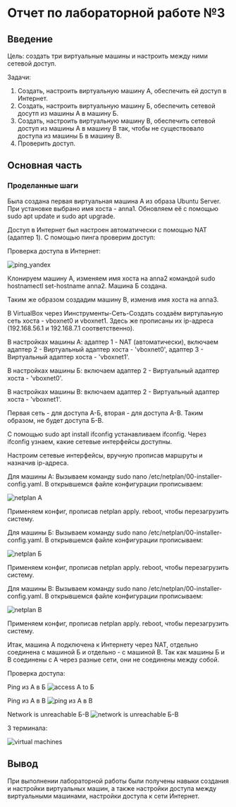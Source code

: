 # Отчет по лабораторной работе №3

## Введение

Цель: создать три виртуальные машины и настроить между ними сетевой доступ.

Задачи:
1. Создать, настроить виртуальную машину А, обеспечить ей доступ в Интернет.
2. Создать, настроить виртуальную машину Б, обеспечить сетевой досутп из машины А в машину Б.
3. Создать, настроить виртуальную машину В, обеспечить сетевой доступ из машины А в машину В так, чтобы не существовало доступа из машины Б в машину В. 
4. Проверить доступ.

## Основная часть

### Проделанные шаги

Была создана первая виртуальная машина А из образа Ubuntu Server. При установке выбрано имя хоста - anna1. Обновляем её с помощью sudo apt update и sudo apt upgrade. 

Доступ в Интернет был настроен автоматически с помощью NAT (адаптер 1). С помощью пинга проверим доступ:

Проверка доступа в Интернет:

![ping_yandex](https://github.com/cs-itmo-2023/lab-3-paltovkletku/blob/main/report/%D0%A1%D0%BD%D0%B8%D0%BC%D0%BE%D0%BA%20%D1%8D%D0%BA%D1%80%D0%B0%D0%BD%D0%B0%20%D0%BE%D1%82%202023-10-22%2012-29-53.png)

Клонируем машину А, изменяем имя хоста на anna2 командой sudo hostnamectl set-hostname anna2. Машина Б создана.

Таким же образом создадим машину В, изменив имя хоста на anna3.

В VirtualBox через Иинструменты-Сеть-Создать создаём виртулаьную сеть хоста - vboxnet0 и vboxnet1. Здесь же прописаны их ip-адреса (192.168.56.1 и 192.168.7.1 соответственно).

В настройках машины А: адаптер 1 - NAT (автоматически), включаем адаптер 2 - Виртуальный адаптер хоста - 'vboxnet0', адаптер 3 - Виртуальный адаптер хоста - 'vboxnet1'.

В настройках машины Б: включаем адаптер 2 - Виртуальный адаптер хоста - 'vboxnet0'.

В настройках машины В: включаем адаптер 2 - Виртуальный адаптер хоста - 'vboxnet1'.

Первая сеть - для доступа А-Б, вторая - для доступа А-В. Таким образом, не будет доступа Б-В.

С помощью sudo apt install ifconfig устанавливаем ifconfig. Через ifconfig узнаем, какие сетевые интерфейсы доступны.

Настроим сетевые интерфейсы, вручную прописав маршруты и назначив ip-адреса.

Для машины A: Вызываем команду sudo nano /etc/netplan/00-installer-config.yaml. В открывшемся файле конфигурации прописываем: 

![netplan A](https://github.com/cs-itmo-2023/lab-3-paltovkletku/blob/main/report/%D0%A1%D0%BD%D0%B8%D0%BC%D0%BE%D0%BA%20%D1%8D%D0%BA%D1%80%D0%B0%D0%BD%D0%B0%20%D0%BE%D1%82%202023-10-22%2022-23-47.png)

Применяем конфиг, прописав netplan apply. reboot, чтобы перезагрузить систему.

Для машины Б: Вызываем команду sudo nano /etc/netplan/00-installer-config.yaml. В открывшемся файле конфигурации прописываем: 

![netplan Б](https://github.com/cs-itmo-2023/lab-3-paltovkletku/blob/main/report/%D0%A1%D0%BD%D0%B8%D0%BC%D0%BE%D0%BA%20%D1%8D%D0%BA%D1%80%D0%B0%D0%BD%D0%B0%20%D0%BE%D1%82%202023-10-22%2022-47-35.png)

Применяем конфиг, прописав netplan apply. reboot, чтобы перезагрузить систему.

Для машины В: Вызываем команду sudo nano /etc/netplan/00-installer-config.yaml. В открывшемся файле конфигурации прописываем: 

![netplan В](https://github.com/cs-itmo-2023/lab-3-paltovkletku/blob/main/report/%D0%A1%D0%BD%D0%B8%D0%BC%D0%BE%D0%BA%20%D1%8D%D0%BA%D1%80%D0%B0%D0%BD%D0%B0%20%D0%BE%D1%82%202023-10-22%2022-42-44.png)

Применяем конфиг, прописав netplan apply. reboot, чтобы перезагрузить систему.

Итак, машина А подключена к Интернету через NAT, отдельно соединена с машиной Б и отдельно - с машиной В. Так как машины Б и В соединены с А через разные сети, они не соединены между собой.

Проверка доступа:

Ping из А в Б
![access A to Б](https://github.com/cs-itmo-2023/lab-3-paltovkletku/blob/main/report/%D0%A1%D0%BD%D0%B8%D0%BC%D0%BE%D0%BA%20%D1%8D%D0%BA%D1%80%D0%B0%D0%BD%D0%B0%20%D0%BE%D1%82%202023-10-22%2022-51-42.png)

Ping из А в В
![ping из А в В](https://github.com/cs-itmo-2023/lab-3-paltovkletku/blob/main/report/%D0%A1%D0%BD%D0%B8%D0%BC%D0%BE%D0%BA%20%D1%8D%D0%BA%D1%80%D0%B0%D0%BD%D0%B0%20%D0%BE%D1%82%202023-10-22%2022-53-21.png)

Network is unreachable Б-В
![network is unreachable Б-В](https://github.com/cs-itmo-2023/lab-3-paltovkletku/blob/main/report/%D0%A1%D0%BD%D0%B8%D0%BC%D0%BE%D0%BA%20%D1%8D%D0%BA%D1%80%D0%B0%D0%BD%D0%B0%20%D0%BE%D1%82%202023-10-22%2022-56-42.png)

3 терминала:

![virtual machines](https://github.com/cs-itmo-2023/lab-3-paltovkletku/blob/main/report/%D0%A1%D0%BD%D0%B8%D0%BC%D0%BE%D0%BA%20%D1%8D%D0%BA%D1%80%D0%B0%D0%BD%D0%B0%20%D0%BE%D1%82%202023-10-22%2023-05-12.png)

## Вывод

При выполнении лабораторной работы были получены навыки создания и настройки виртуальных машин, а также настройки доступа между виртуальными машинами, настройки доступа к сети Интернет.
